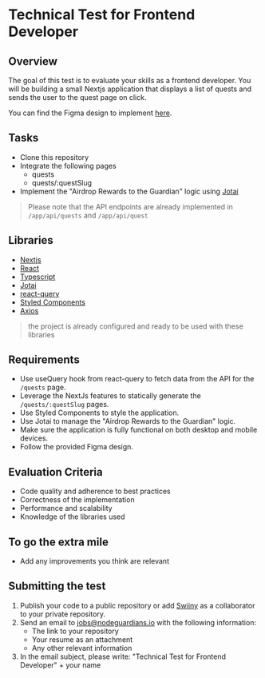 # Technical Test for Frontend Developer

## Overview

The goal of this test is to evaluate your skills as a frontend developer. You will be building a small Nextjs application that displays a list of quests and sends the user to the quest page on click.

You can find the Figma design to implement [here](https://www.figma.com/file/gL07N5fiYjJgzC2Iq7rvv8/NG-Frontend-Application?type=design&node-id=0%3A1&mode=design&t=9ypnuVirENWfK9sr-1).

## Tasks

- Clone this repository
- Integrate the following pages
  - quests
  - quests/:questSlug
- Implement the "Airdrop Rewards to the Guardian" logic using [Jotai](https://jotai.org/)

> Please note that the API endpoints are already implemented in `/app/api/quests` and `/app/api/quest`

## Libraries

- [Nextjs](https://nextjs.org/)
- [React](https://reactjs.org/)
- [Typescript](https://www.typescriptlang.org/)
- [Jotai](https://jotai.org/)
- [react-query](https://react-query.tanstack.com/)
- [Styled Components](https://styled-components.com/)
- [Axios](https://axios-http.com/)

> the project is already configured and ready to be used with these libraries

## Requirements

- Use useQuery hook from react-query to fetch data from the API for the `/quests` page.
- Leverage the NextJs features to statically generate the `/quests/:questSlug` pages.
- Use Styled Components to style the application.
- Use Jotai to manage the "Airdrop Rewards to the Guardian" logic.
- Make sure the application is fully functional on both desktop and mobile devices.
- Follow the provided Figma design.

## Evaluation Criteria

- Code quality and adherence to best practices
- Correctness of the implementation
- Performance and scalability
- Knowledge of the libraries used

## To go the extra mile

- Add any improvements you think are relevant

## Submitting the test

1. Publish your code to a public repository or add [Swiiny](https://github.com/swiiny) as a collaborator to your private repository.
2. Send an email to [jobs@nodeguardians.io](mailto:jobs@nodeguardians.io) with the following information:
   - The link to your repository
   - Your resume as an attachment
   - Any other relevant information
3. In the email subject, please write: "Technical Test for Frontend Developer" + your name
